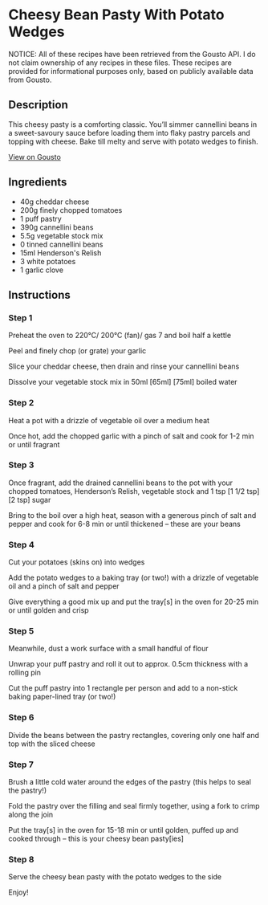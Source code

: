 # Cheesy Bean Pasty With Potato Wedges

NOTICE: All of these recipes have been retrieved from the Gousto API. I do not claim ownership of any recipes in these files. These recipes are provided for informational purposes only, based on publicly available data from Gousto.

## Description

This cheesy pasty is a comforting classic. You’ll simmer cannellini beans in a sweet-savoury sauce before loading them into flaky pastry parcels and topping with cheese. Bake till melty and serve with potato wedges to finish. 

[View on Gousto](https://www.gousto.co.uk/recipes/cookbook/cheesy-bean-pasty-with-potato-wedges)

## Ingredients

- 40g cheddar cheese
- 200g finely chopped tomatoes
- 1 puff pastry
- 390g cannellini beans
- 5.5g vegetable stock mix
- 0 tinned cannellini beans
- 15ml Henderson's Relish
- 3 white potatoes
- 1 garlic clove

## Instructions


### Step 1

Preheat the oven to 220°C/ 200°C (fan)/ gas 7 and boil half a kettle

Peel and finely chop (or grate) your garlic

Slice your cheddar cheese, then drain and rinse your cannellini beans

Dissolve your vegetable stock mix in 50ml <span class="text-purple">[65ml]</span><span class="text-danger"> [75ml] </span>boiled water


### Step 2

Heat a pot with a drizzle of vegetable oil over a medium heat

Once hot, add the chopped garlic with a pinch of salt and cook for 1-2 min or until fragrant


### Step 3

Once fragrant, add the drained cannellini beans to the pot with your chopped tomatoes, Henderson’s Relish, vegetable stock and 1 tsp <span class="text-purple">[1 1/2 tsp]</span> <span class="text-danger">[2 tsp]</span> sugar

Bring to the boil over a high heat, season with a generous pinch of salt and pepper and cook for 6-8 min or until thickened – these are your beans


### Step 4

Cut your potatoes (skins on) into wedges

Add the potato wedges to a baking tray (or two!) with a drizzle of vegetable oil and a pinch of salt and pepper

Give everything a good mix up and put the tray[s] in the oven for 20-25 min or until golden and crisp


### Step 5

Meanwhile, dust a work surface with a small handful of flour

Unwrap your puff pastry and roll it out to approx. 0.5cm thickness with a rolling pin

Cut the puff pastry into 1 rectangle per person and add to a non-stick baking paper-lined tray (or two!)


### Step 6

Divide the beans between the pastry rectangles, covering only one half and top with the sliced cheese


### Step 7

Brush a little cold water around the edges of the pastry (this helps to seal the pastry!)

Fold the pastry over the filling and seal firmly together, using a fork to crimp along the join

Put the tray[s] in the oven for 15-18 min or until golden, puffed up and cooked through – this is your cheesy bean pasty[ies]

### Step 8

Serve the cheesy bean pasty with the potato wedges to the side

Enjoy!

